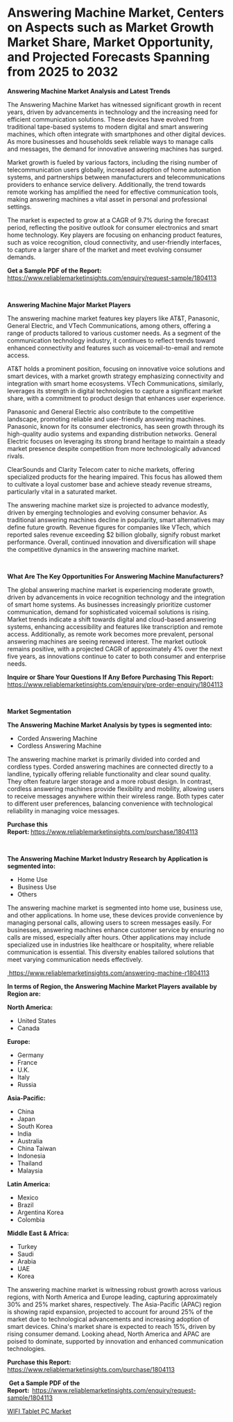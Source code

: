 <p><h1>Answering Machine Market, Centers on Aspects such as Market Growth Market Share, Market Opportunity, and Projected Forecasts Spanning from 2025 to 2032</h1></p><p><strong>Answering Machine Market Analysis and Latest Trends</strong></p>
<p><p>The Answering Machine Market has witnessed significant growth in recent years, driven by advancements in technology and the increasing need for efficient communication solutions. These devices have evolved from traditional tape-based systems to modern digital and smart answering machines, which often integrate with smartphones and other digital devices. As more businesses and households seek reliable ways to manage calls and messages, the demand for innovative answering machines has surged.</p><p>Market growth is fueled by various factors, including the rising number of telecommunication users globally, increased adoption of home automation systems, and partnerships between manufacturers and telecommunications providers to enhance service delivery. Additionally, the trend towards remote working has amplified the need for effective communication tools, making answering machines a vital asset in personal and professional settings.</p><p>The market is expected to grow at a CAGR of 9.7% during the forecast period, reflecting the positive outlook for consumer electronics and smart home technology. Key players are focusing on enhancing product features, such as voice recognition, cloud connectivity, and user-friendly interfaces, to capture a larger share of the market and meet evolving consumer demands.</p></p>
<p><strong>Get a Sample PDF of the Report:&nbsp;</strong> <a href="https://www.reliablemarketinsights.com/enquiry/request-sample/1804113?utm_campaign=3517&utm_medium=2&utm_source=Github&utm_content=ia&utm_term=06042025&utm_id=answering-machine">https://www.reliablemarketinsights.com/enquiry/request-sample/1804113</a></p>
<p>&nbsp;</p>
<p><strong>Answering Machine Major Market Players</strong></p>
<p><p>The answering machine market features key players like AT&T, Panasonic, General Electric, and VTech Communications, among others, offering a range of products tailored to various customer needs. As a segment of the communication technology industry, it continues to reflect trends toward enhanced connectivity and features such as voicemail-to-email and remote access.</p><p>AT&T holds a prominent position, focusing on innovative voice solutions and smart devices, with a market growth strategy emphasizing connectivity and integration with smart home ecosystems. VTech Communications, similarly, leverages its strength in digital technologies to capture a significant market share, with a commitment to product design that enhances user experience.</p><p>Panasonic and General Electric also contribute to the competitive landscape, promoting reliable and user-friendly answering machines. Panasonic, known for its consumer electronics, has seen growth through its high-quality audio systems and expanding distribution networks. General Electric focuses on leveraging its strong brand heritage to maintain a steady market presence despite competition from more technologically advanced rivals.</p><p>ClearSounds and Clarity Telecom cater to niche markets, offering specialized products for the hearing impaired. This focus has allowed them to cultivate a loyal customer base and achieve steady revenue streams, particularly vital in a saturated market.</p><p>The answering machine market size is projected to advance modestly, driven by emerging technologies and evolving consumer behavior. As traditional answering machines decline in popularity, smart alternatives may define future growth. Revenue figures for companies like VTech, which reported sales revenue exceeding $2 billion globally, signify robust market performance. Overall, continued innovation and diversification will shape the competitive dynamics in the answering machine market.</p></p>
<p>&nbsp;</p>
<p><strong>What Are The Key Opportunities For Answering Machine Manufacturers?</strong></p>
<p><p>The global answering machine market is experiencing moderate growth, driven by advancements in voice recognition technology and the integration of smart home systems. As businesses increasingly prioritize customer communication, demand for sophisticated voicemail solutions is rising. Market trends indicate a shift towards digital and cloud-based answering systems, enhancing accessibility and features like transcription and remote access. Additionally, as remote work becomes more prevalent, personal answering machines are seeing renewed interest. The market outlook remains positive, with a projected CAGR of approximately 4% over the next five years, as innovations continue to cater to both consumer and enterprise needs.</p></p>
<p><strong>Inquire or Share Your Questions If Any Before Purchasing This Report:</strong> <a href="https://www.reliablemarketinsights.com/enquiry/pre-order-enquiry/1804113?utm_campaign=3517&utm_medium=2&utm_source=Github&utm_content=ia&utm_term=06042025&utm_id=answering-machine">https://www.reliablemarketinsights.com/enquiry/pre-order-enquiry/1804113</a></p>
<p>&nbsp;</p>
<p><strong>Market Segmentation</strong></p>
<p><strong>The Answering Machine Market Analysis by types is segmented into:</strong></p>
<p><ul><li>Corded Answering Machine</li><li>Cordless Answering Machine</li></ul></p>
<p><p>The answering machine market is primarily divided into corded and cordless types. Corded answering machines are connected directly to a landline, typically offering reliable functionality and clear sound quality. They often feature larger storage and a more robust design. In contrast, cordless answering machines provide flexibility and mobility, allowing users to receive messages anywhere within their wireless range. Both types cater to different user preferences, balancing convenience with technological reliability in managing voice messages.</p></p>
<p><strong>Purchase this Report:&nbsp;</strong><a href="https://www.reliablemarketinsights.com/purchase/1804113?utm_campaign=3517&utm_medium=2&utm_source=Github&utm_content=ia&utm_term=06042025&utm_id=answering-machine">https://www.reliablemarketinsights.com/purchase/1804113</a></p>
<p>&nbsp;</p>
<p><strong>The Answering Machine Market Industry Research by Application is segmented into:</strong></p>
<p><ul><li>Home Use</li><li>Business Use</li><li>Others</li></ul></p>
<p><p>The answering machine market is segmented into home use, business use, and other applications. In home use, these devices provide convenience by managing personal calls, allowing users to screen messages easily. For businesses, answering machines enhance customer service by ensuring no calls are missed, especially after hours. Other applications may include specialized use in industries like healthcare or hospitality, where reliable communication is essential. This diversity enables tailored solutions that meet varying communication needs effectively.</p></p>
<p><a href="https://www.reliablemarketinsights.com/answering-machine-r1804113?utm_campaign=3517&utm_medium=2&utm_source=Github&utm_content=ia&utm_term=06042025&utm_id=answering-machine">&nbsp;https://www.reliablemarketinsights.com/answering-machine-r1804113</a></p>
<p><strong>In terms of Region, the Answering Machine Market Players available by Region are:</strong></p>
<p>
    <p> <strong> North America: </strong>
        <ul>
            <li>United States</li>
            <li>Canada</li>
        </ul>
        </p> 
    <p> <strong> Europe: </strong>
        <ul>
            <li>Germany</li>
            <li>France</li>
            <li>U.K.</li>
            <li>Italy</li>
            <li>Russia</li>
        </ul>
        </p> 
    <p> <strong> Asia-Pacific: </strong>
        <ul>
            <li>China</li>
            <li>Japan</li>
            <li>South Korea</li>
            <li>India</li>
            <li>Australia</li>
            <li>China Taiwan</li>
            <li>Indonesia</li>
            <li>Thailand</li>
            <li>Malaysia</li>
        </ul>
        </p> 
    <p> <strong> Latin America: </strong>
        <ul>
            <li>Mexico</li>
            <li>Brazil</li>
            <li>Argentina Korea</li>
            <li>Colombia</li>
        </ul>
        </p> 
    <p> <strong> Middle East & Africa: </strong>
        <ul>
            <li>Turkey</li>
            <li>Saudi</li>
            <li>Arabia</li>
            <li>UAE</li>
            <li>Korea</li>
        </ul>
    </p>
    </p>
<p><p>The answering machine market is witnessing robust growth across various regions, with North America and Europe leading, capturing approximately 30% and 25% market shares, respectively. The Asia-Pacific (APAC) region is showing rapid expansion, projected to account for around 25% of the market due to technological advancements and increasing adoption of smart devices. China's market share is expected to reach 15%, driven by rising consumer demand. Looking ahead, North America and APAC are poised to dominate, supported by innovation and enhanced communication technologies.</p></p>
<p><strong>Purchase this Report: </strong><a href="https://www.reliablemarketinsights.com/purchase/1804113?utm_campaign=3517&utm_medium=2&utm_source=Github&utm_content=ia&utm_term=06042025&utm_id=answering-machine">https://www.reliablemarketinsights.com/purchase/1804113</a></p>
<p>&nbsp;<strong>Get a Sample PDF of the Report:&nbsp;&nbsp;</strong><a href="https://www.reliablemarketinsights.com/enquiry/request-sample/1804113?utm_campaign=3517&utm_medium=2&utm_source=Github&utm_content=ia&utm_term=06042025&utm_id=answering-machine">https://www.reliablemarketinsights.com/enquiry/request-sample/1804113</a></p>
<p><strong></strong></p>
<p><p><a href="https://github.com/pichuaadh0/Market-Research-Report-List-1/blob/main/wifi-tablet-pc-market.md?utm_campaign=3517&utm_medium=2&utm_source=Github&utm_content=ia&utm_term=06042025&utm_id=answering-machine">WIFI Tablet PC Market</a></p></p>